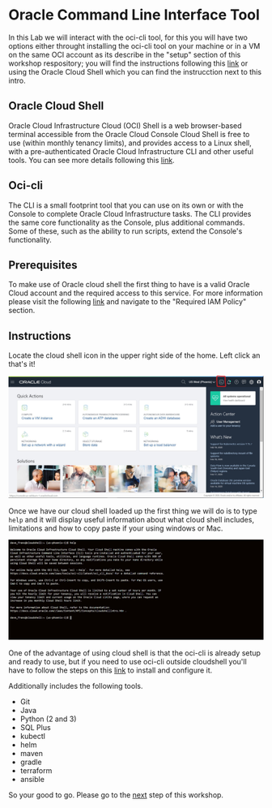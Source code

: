 # Oracle Command Line Interface Tool 

In this Lab we will interact with the oci-cli tool, for this you will have two options either throught installing the oci-cli tool on your machine or in a VM on the same OCI account as its describe in the "setup" section of this workshop respository; you will find the instructions following this [link](./ocicli_install.md) or using the Oracle Cloud Shell which you can find the instrucction next to this intro.

## Oracle Cloud Shell

Oracle Cloud Infrastructure Cloud (OCI) Shell is a web browser-based terminal accessible from the Oracle Cloud Console Cloud Shell is free to use (within monthly tenancy limits), and provides access to a Linux shell, with a pre-authenticated Oracle Cloud Infrastructure CLI and other useful tools. You can see more details following this [link](https://docs.cloud.oracle.com/en-us/iaas/Content/API/Concepts/cloudshellintro.htm).

## Oci-cli

The CLI is a small footprint tool that you can use on its own or with the Console to complete Oracle Cloud Infrastructure tasks. The CLI provides the same core functionality as the Console, plus additional commands. Some of these, such as the ability to run scripts, extend the Console's functionality. 

## Prerequisites 

To make use of Oracle cloud shell the first thing to have is a valid Oracle Cloud account and the required access to this service. For more information please visit the following [link](https://docs.cloud.oracle.com/en-us/iaas/Content/API/Concepts/cloudshellintro.htm) and navigate to the "Required IAM Policy" section. 

## Instructions

Locate the cloud shell icon in the upper right side of the home. Left click an that's it! 

![cloudshell](/img/ocicli/cloudshell.jpg)

Once we have our cloud shell loaded up the first thing we will do is to type ```help``` and it will display useful information about what cloud shell includes, limitations and how to copy paste if your using windows or Mac.

![cloud_shell](/img/ocicli/cloudshell_help.jpg)

One of the advantage of using cloud shell is that the oci-cli is already setup and ready to use, but if you need to use oci-cli outside cloudshell you'll have to follow the steps on this [link](1_install.md) to install and configure it.

Additionally includes the following tools.

- Git
- Java 
- Python (2 and 3)
- SQL Plus
- kubectl
- helm
- maven
- gradle
- terraform
- ansible

So your good to go. Please go to the [next](./ocicli_ops.md) step of this workshop.